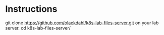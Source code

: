 # Instructions
git clone https://github.com/olaekdahl/k8s-lab-files-server.git on your lab server.
cd k8s-lab-files-server/